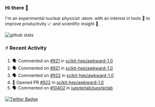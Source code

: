 ### Hi there 👋 

I'm an experimental nuclear physicist :atom: with an interest in tools :wrench: to improve productivity :chart_with_upwards_trend: and scientific insight :telescope:.

![github stats](https://github-readme-stats.vercel.app/api?username=agoose77&show_icons=true&hide_rank=true&hide_title=true&bg_color=30,e76445,904e95&text_color=efe3ec&icon_color=efe3ec)
<!--
**agoose77/agoose77** is a ✨ _special_ ✨ repository because its `README.md` (this file) appears on your GitHub profile.

Here are some ideas to get you started:

- 🔭 I’m currently working on ...
- 🌱 I’m currently learning ...
- 👯 I’m looking to collaborate on ...
- 🤔 I’m looking for help with ...
- 💬 Ask me about ...
- 📫 How to reach me: ...
- 😄 Pronouns: ...
- ⚡ Fun fact: ...
-->

### :zap: Recent Activity
<!--START_SECTION:activity-->
1. 🗣 Commented on [#921](https://github.com/scikit-hep/awkward-1.0/issues/921) in [scikit-hep/awkward-1.0](https://github.com/scikit-hep/awkward-1.0)
2. 🗣 Commented on [#921](https://github.com/scikit-hep/awkward-1.0/issues/921) in [scikit-hep/awkward-1.0](https://github.com/scikit-hep/awkward-1.0)
3. 🗣 Commented on [#922](https://github.com/scikit-hep/awkward-1.0/issues/922) in [scikit-hep/awkward-1.0](https://github.com/scikit-hep/awkward-1.0)
4. 💪 Opened PR [#922](https://github.com/scikit-hep/awkward-1.0/pull/922) in [scikit-hep/awkward-1.0](https://github.com/scikit-hep/awkward-1.0)
5. 🗣 Commented on [#10402](https://github.com/jupyterlab/jupyterlab/issues/10402) in [jupyterlab/jupyterlab](https://github.com/jupyterlab/jupyterlab)
<!--END_SECTION:activity-->


[![Twitter Badge](https://img.shields.io/twitter/follow/agoose77?style=flat-square&logo=Twitter&logoColor=white&color=cornflowerblue)](https://twitter.com/agoose77)
